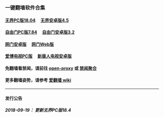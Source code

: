### 一键翻墙软件合集

#### <a href="binary/u1804.zip?raw=true" targe="_blank">无界PC版18.04</a> &nbsp;  &nbsp; <a href="binary/um4.5.apk?raw=true" targe="_blank">无界安卓版4.5</a>

#### <a href="binary/fg764p.zip?raw=true" targe="_blank">自由门PC版7.84</a> &nbsp;  &nbsp; <a href="binary/fgma32.apk?raw=true" targe="_blank">自由门安卓版3.2</a>

#### <a href="https://raw.githubusercontent.com/oGate2/up/master/oGate.apk" target="_blank">网门安卓版</a> &nbsp;  &nbsp; <a href="https://github.com/oGate2/oGate/blob/master/README.md" target="_blank">网门Web版</a>

#### <a href="binary/iPPOTV.zip?raw=true" targe="_blank">爱博电视PC版</a> &nbsp;  &nbsp; <a href="binary/iNTD_TV.apk?raw=true" targe="_blank">新唐人电视安卓版</a>

#### 免翻墙看禁闻，请前往 [open-proxy](https://github.com/gfw-breaker/open-proxy/blob/master/README.md) 或 [禁闻聚合](https://github.com/gfw-breaker/banned-news/blob/master/README.md)

#### 更多翻墙姿势，请参考 [爱翻墙 wiki](https://github.com/gfw-breaker/i-break-gfw/wiki)

-----
#### 发行公告

##### 2018-09-19： 更新无界PC版18.4

